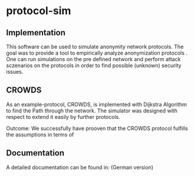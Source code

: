 # protocol-sim

## Implementation
This software can be used to simulate anonymity network protocols.
The goal was to provide a tool to empirically analyze anonymization protocols .
One can run simulations on the pre defined network and perform attack sczenarios on the protocols in order to find possible (unknown) security issues.

## CROWDS
As an example-protocol, CROWDS, is implemented with Dijkstra Algorithm to find the Path through the network.
The simulator was designed with respect to extend it easily by further protocols.

Outcome: 
We successfully have prooven that the CROWDS protocol fulfills the assumptions in terms of 


## Documentation 

A detailed documentation can be found in: (German version)

